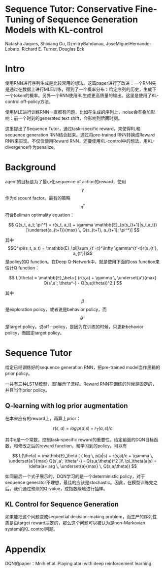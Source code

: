 # Sequence Tutor: Conservative Fine-Tuning of Sequence Generation Models with KL-control

Natasha Jaques, Shixiang Gu, DzmitryBahdanau, JoseMiguelHernande-Lobato, Richard E. Turner, Douglas Eck

# Intro

使用RNN进行序列生成是比较常用的想法。这篇paper进行了改进：一个RNN先是通过在数据上进行MLE训练，得到了一个概率分布：给定序列的历史，生成下一个token的概率。另外一个RNN使用RL生成更高质量的输出。这里是使用了KL-control off-policy方法。

使用MLE进行训练RNN一直都有问题，比如在生成的序列上，noise会有叠加影响：前一个时刻的generated text shift，会影响到后面时刻。

这里提出了Sequence Tutor，通过task-specific reward，来使得RL和sequence generation RNN结合起来。通过将pre-trained RNN转换成Reward RNN来实现。不仅仅使用Reward RNN，还要使用KL-control中的想法，用KL-divergence作为penalize。

# Background

agent的目标是为了最小化sequence of action的reward，使用$$\gamma$$作为discount factor。最有的策略$$\pi^*$$符合Bellman optimality equation：

$$
Q(s_t, a_t; \pi^*) = r(s_t, a_t) + \gamma \mathbb{E}_{p(s_{t+1}|s_t,a_t)} [\underset{a_{t+1}}{max} \, Q(s_{t+1}, a_{t+1}; \pi^*)]
$$

其中$$Q^\pi(s_t, a_t) = \mathbb{E}_\pi[\sum_{t'=t}^\infty \gamma^{t'-t}r(s_{t'}, a_{t'})]$$是policy的Q function。在Deep Q-Network中，就是使用下面的loss function来估计Q function：

$$
L(\theta) = \mathbb{E}_\beta [ (r(s,a) + \gamma \, \underset{a'}{max} Q(s',a'; \theta^-) - Q(s,a;\theta))^2 ]
$$

其中$$\beta$$是exploration policy，或者说是behavior policy，而$$\theta^-$$是target policy。说off－policy，是因为在训练的时候，只更新behavior policy，而固定target policy。

# Sequence Tutor

给定已经训练好的sequence generation RNN，把pre-trained model当作黑箱的prior policy。

一共有三种LSTM模型，图1展示了流程。Reward RNN在训练的时候是固定的，并且当作prior policy。

## Q-learning with log prior augmentation

在本来应有的reward上，再算上prior：

$$r(s,a) = log \, p(a|s) + r_T(a,s)/c$$

其中c是一个常数，控制task-specific reward的重要性。给定前面的DQN目标函数，和修改之后的reward function，和学习到的policy，可以有

$$
L(\theta) = \mathbb{E}_\beta [ ( log \, p(a|s) + r(s,a)/c + \gamma \, \underset{a'}{max} Q(s',a'; \theta^-) - Q(s,a;\theta))^2 ]\\
\pi_\theta(a|s) = \delta(a= arg \, \underset{a}{max} \, Q(s,a;\theta))
$$

如同最后一个式子展示的，DQN学习的是一个deterministic policy，对于sequence generator不理想，最佳的应该是stochastic。因此，在模型训练完之后，我们通过预测的Q-value，成指数级地进行抽样。

## KL Control for Sequence Generation

如果能把这个问题变成sequential decision-making problem，而生产的序列性质是由target reward决定的，那么这个问题可以被认为是non-Markovian system的KL control问题。

# Appendix

DQN的paper：Mnih et al. Playing atari with deep reinforcement learning